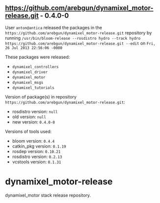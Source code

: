 ## https://github.com/arebgun/dynamixel_motor-release.git - 0.4.0-0

User `anton@antica` released the packages in the `https://github.com/arebgun/dynamixel_motor-release.git` repository by running `/usr/bin/bloom-release --rosdistro hydro --track hydro https://github.com/arebgun/dynamixel_motor-release.git --edit` on `Fri, 26 Jul 2013 22:56:06 -0000`

These packages were released:
- `dynamixel_controllers`
- `dynamixel_driver`
- `dynamixel_motor`
- `dynamixel_msgs`
- `dynamixel_tutorials`

Version of package(s) in repository `https://github.com/arebgun/dynamixel_motor-release.git`:
- rosdistro version: `null`
- old version: `null`
- new version: `0.4.0-0`

Versions of tools used:
- bloom version: `0.4.4`
- catkin_pkg version: `0.1.19`
- rosdep version: `0.10.21`
- rosdistro version: `0.2.13`
- vcstools version: `0.1.31`


dynamixel_motor-release
=======================

dynamixel_motor stack release repository.
